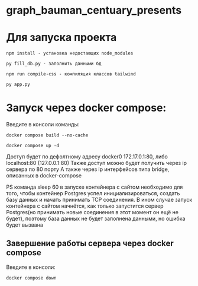 # graph_bauman_centuary_presents
# Для запуска проекта
```
npm install - установка недостающих node_modules
```
```
py fill_db.py - заполнить данными бд
```
```
npm run compile-css - компиляция классов tailwind
```
```
py app.py
```

# Запуск через docker compose:

Введите в консоли команды:

```
docker compose build --no-cache
```
```
docker compose up -d
```
Доступ будет по дефолтному адресу docker0 172.17.0.1:80, либо localhost:80 (127.0.0.1:80)
Также доступ можно будет получить через ip сервера по 80 порту
А также через ip интерфейсов типа bridge, описанных в docker-compose

PS команда sleep 60 в запуске контейнера с сайтом необходимо для того, чтобы контейнер Postgres успел инициализироваться, создать базу данных и начать принимать TCP соединения. В ином случае запуск контейнера с сайтом начнётся, как только запустится сервер Postgres(но принимать новые соединения в этот момент он ещё не будет), поэтому база данных не будет заполнена данными, но ошибка будет вызвана

## Завершение работы сервера через docker compose 

Введите в консоли:
```
docker compose down
```

